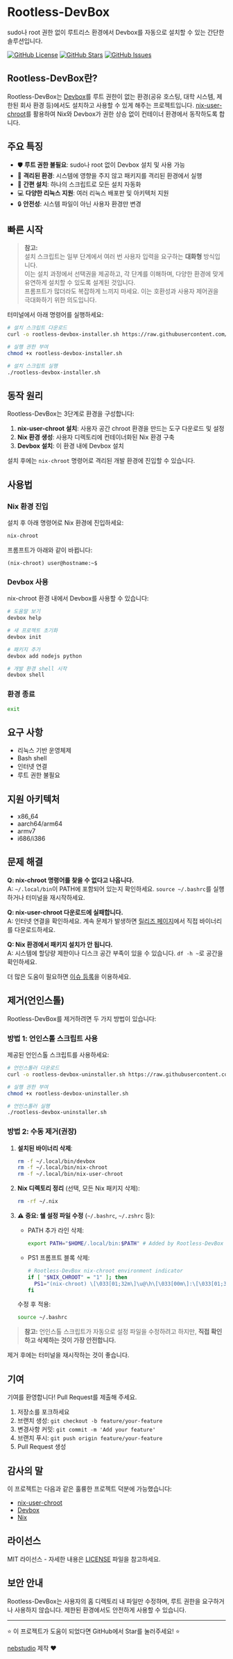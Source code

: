 # Rootless-DevBox

sudo나 root 권한 없이 루트리스 환경에서 Devbox를 자동으로 설치할 수 있는 간단한 솔루션입니다.

[![GitHub License](https://img.shields.io/github/license/nebstudio/Rootless-DevBox)](https://github.com/nebstudio/Rootless-DevBox/blob/main/LICENSE)
[![GitHub Stars](https://img.shields.io/github/stars/nebstudio/Rootless-DevBox?style=social)](https://github.com/nebstudio/Rootless-DevBox/stargazers)
[![GitHub Issues](https://img.shields.io/github/issues/nebstudio/Rootless-DevBox)](https://github.com/nebstudio/Rootless-DevBox/issues)

## Rootless-DevBox란?

Rootless-DevBox는 [Devbox](https://github.com/jetify-com/devbox)를 루트 권한이 없는 환경(공유 호스팅, 대학 시스템, 제한된 회사 환경 등)에서도 설치하고 사용할 수 있게 해주는 프로젝트입니다. [nix-user-chroot](https://github.com/nix-community/nix-user-chroot)를 활용하여 Nix와 Devbox가 권한 상승 없이 컨테이너 환경에서 동작하도록 합니다.

## 주요 특징

- 🛡️ **루트 권한 불필요**: sudo나 root 없이 Devbox 설치 및 사용 가능
- 🔄 **격리된 환경**: 시스템에 영향을 주지 않고 패키지를 격리된 환경에서 실행
- 🚀 **간편 설치**: 하나의 스크립트로 모든 설치 자동화
- 💻 **다양한 리눅스 지원**: 여러 리눅스 배포판 및 아키텍처 지원
- 🔒 **안전성**: 시스템 파일이 아닌 사용자 환경만 변경

## 빠른 시작

> **참고:**  
> 설치 스크립트는 일부 단계에서 여러 번 사용자 입력을 요구하는 **대화형** 방식입니다.  
> 이는 설치 과정에서 선택권을 제공하고, 각 단계를 이해하며, 다양한 환경에 맞게 유연하게 설치할 수 있도록 설계된 것입니다.  
> 프롬프트가 많더라도 복잡하게 느끼지 마세요. 이는 호환성과 사용자 제어권을 극대화하기 위한 의도입니다.

터미널에서 아래 명령어를 실행하세요:

```bash
# 설치 스크립트 다운로드
curl -o rootless-devbox-installer.sh https://raw.githubusercontent.com/nebstudio/Rootless-DevBox/main/install.sh

# 실행 권한 부여
chmod +x rootless-devbox-installer.sh

# 설치 스크립트 실행
./rootless-devbox-installer.sh
```

## 동작 원리

Rootless-DevBox는 3단계로 환경을 구성합니다:

1. **nix-user-chroot 설치**: 사용자 공간 chroot 환경을 만드는 도구 다운로드 및 설정
2. **Nix 환경 생성**: 사용자 디렉토리에 컨테이너화된 Nix 환경 구축
3. **Devbox 설치**: 이 환경 내에 Devbox 설치

설치 후에는 `nix-chroot` 명령어로 격리된 개발 환경에 진입할 수 있습니다.

## 사용법

### Nix 환경 진입

설치 후 아래 명령어로 Nix 환경에 진입하세요:

```bash
nix-chroot
```

프롬프트가 아래와 같이 바뀝니다:

```
(nix-chroot) user@hostname:~$
```

### Devbox 사용

nix-chroot 환경 내에서 Devbox를 사용할 수 있습니다:

```bash
# 도움말 보기
devbox help

# 새 프로젝트 초기화
devbox init

# 패키지 추가
devbox add nodejs python

# 개발 환경 shell 시작
devbox shell
```

### 환경 종료

```bash
exit
```

## 요구 사항

- 리눅스 기반 운영체제
- Bash shell
- 인터넷 연결
- 루트 권한 불필요

## 지원 아키텍처

- x86_64
- aarch64/arm64
- armv7
- i686/i386

## 문제 해결

**Q: nix-chroot 명령어를 찾을 수 없다고 나옵니다.**  
A: `~/.local/bin`이 PATH에 포함되어 있는지 확인하세요. `source ~/.bashrc`를 실행하거나 터미널을 재시작하세요.

**Q: nix-user-chroot 다운로드에 실패합니다.**  
A: 인터넷 연결을 확인하세요. 계속 문제가 발생하면 [릴리즈 페이지](https://github.com/nix-community/nix-user-chroot/releases)에서 직접 바이너리를 다운로드하세요.

**Q: Nix 환경에서 패키지 설치가 안 됩니다.**  
A: 시스템에 할당량 제한이나 디스크 공간 부족이 있을 수 있습니다. `df -h ~`로 공간을 확인하세요.

더 많은 도움이 필요하면 [이슈 등록](https://github.com/nebstudio/Rootless-DevBox/issues)을 이용하세요.

## 제거(언인스톨)

Rootless-DevBox를 제거하려면 두 가지 방법이 있습니다:

### 방법 1: 언인스톨 스크립트 사용

제공된 언인스톨 스크립트를 사용하세요:

```bash
# 언인스톨러 다운로드
curl -o rootless-devbox-uninstaller.sh https://raw.githubusercontent.com/nebstudio/Rootless-DevBox/main/uninstall.sh

# 실행 권한 부여
chmod +x rootless-devbox-uninstaller.sh

# 언인스톨러 실행
./rootless-devbox-uninstaller.sh
```

### 방법 2: 수동 제거(권장)

1. **설치된 바이너리 삭제**:
   ```bash
   rm -f ~/.local/bin/devbox
   rm -f ~/.local/bin/nix-chroot
   rm -f ~/.local/bin/nix-user-chroot
   ```

2. **Nix 디렉토리 정리** (선택, 모든 Nix 패키지 삭제):
   ```bash
   rm -rf ~/.nix
   ```

3. **⚠️ 중요: 쉘 설정 파일 수정** (`~/.bashrc`, `~/.zshrc` 등):

   - PATH 추가 라인 삭제:
     ```bash
     export PATH="$HOME/.local/bin:$PATH" # Added by Rootless-DevBox
     ```
   - PS1 프롬프트 블록 삭제:
     ```bash
     # Rootless-DevBox nix-chroot environment indicator
     if [ "$NIX_CHROOT" = "1" ]; then
       PS1="(nix-chroot) \[\033[01;32m\]\u@\h\[\033[00m\]:\[\033[01;34m\]\w\[\033[00m\]\$ "
     fi
     ```

   수정 후 적용:
   ```bash
   source ~/.bashrc
   ```

> **참고:** 언인스톨 스크립트가 자동으로 설정 파일을 수정하려고 하지만, **직접 확인하고 삭제하는 것이 가장 안전합니다.**

제거 후에는 터미널을 재시작하는 것이 좋습니다.

## 기여

기여를 환영합니다! Pull Request를 제출해 주세요.

1. 저장소를 포크하세요
2. 브랜치 생성: `git checkout -b feature/your-feature`
3. 변경사항 커밋: `git commit -m 'Add your feature'`
4. 브랜치 푸시: `git push origin feature/your-feature`
5. Pull Request 생성

## 감사의 말

이 프로젝트는 다음과 같은 훌륭한 프로젝트 덕분에 가능했습니다:

- [nix-user-chroot](https://github.com/nix-community/nix-user-chroot)
- [Devbox](https://github.com/jetify-com/devbox)
- [Nix](https://nixos.org/)

## 라이선스

MIT 라이선스 - 자세한 내용은 [LICENSE](LICENSE) 파일을 참고하세요.

## 보안 안내

Rootless-DevBox는 사용자의 홈 디렉토리 내 파일만 수정하며, 루트 권한을 요구하거나 사용하지 않습니다. 제한된 환경에서도 안전하게 사용할 수 있습니다.

---

⭐ 이 프로젝트가 도움이 되었다면 GitHub에서 Star를 눌러주세요! ⭐

[nebstudio](https://github.com/nebstudio) 제작 ❤️